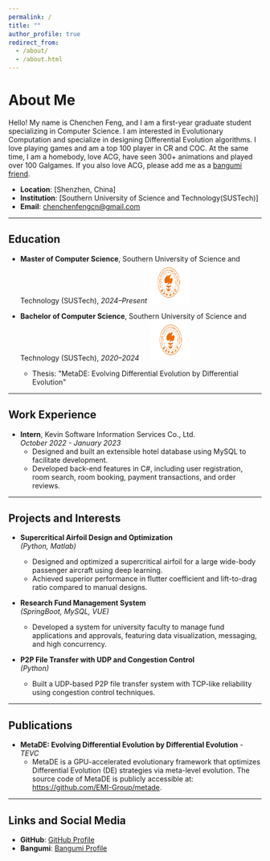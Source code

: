 ```yaml
---
permalink: /
title: ""
author_profile: true
redirect_from:
  - /about/
  - /about.html
---
```


# About Me

Hello! My name is Chenchen Feng, and I am a first-year graduate student specializing in Computer Science. I am interested in Evolutionary Computation and specialize in designing Differential Evolution algorithms. I love playing games and am a top 100 player in CR and COC. At the same time, I am a homebody, love ACG, have seen 300+ animations and played over 100 Galgames. If you also love ACG, please add me as a [bangumi friend](https://bangumi.tv/user/846860).

- **Location**: [Shenzhen, China]
- **Institution**: [Southern University of Science and Technology(SUSTech)]
- **Email**: [chenchenfengcn@gmail.com](mailto:your.email@example.com)

---

## Education

- **Master of Computer Science**, Southern University of Science and Technology (SUSTech), _2024–Present_
  <img src="/images/校徽.png" width="80" height="80">


- **Bachelor of Computer Science**, Southern University of Science and Technology (SUSTech), _2020–2024_&nbsp;&nbsp;&nbsp;&nbsp;&nbsp;
  <img src="/images/校徽.png" width="80" height="80">
  - Thesis: "MetaDE: Evolving Differential Evolution by Differential Evolution"

---

## Work Experience

- **Intern**, Kevin Software Information Services Co., Ltd.  
  _October 2022 - January 2023_
  - Designed and built an extensible hotel database using MySQL to facilitate development.
  - Developed back-end features in C#, including user registration, room search, room booking, payment transactions, and order reviews.


---

## Projects and Interests

- **Supercritical Airfoil Design and Optimization**  
  _(Python, Matlab)_
  - Designed and optimized a supercritical airfoil for a large wide-body passenger aircraft using deep learning.
  - Achieved superior performance in flutter coefficient and lift-to-drag ratio compared to manual designs.

- **Research Fund Management System**  
  _(SpringBoot, MySQL, VUE)_
  - Developed a system for university faculty to manage fund applications and approvals, featuring data visualization, messaging, and high concurrency.

- **P2P File Transfer with UDP and Congestion Control**  
  _(Python)_
  - Built a UDP-based P2P file transfer system with TCP-like reliability using congestion control techniques.


---

## Publications

- **MetaDE: Evolving Differential Evolution by Differential Evolution** - _TEVC_
  - MetaDE is a GPU-accelerated evolutionary framework that optimizes Differential Evolution (DE) strategies via meta-level evolution. The source code of MetaDE is publicly accessible at: https://github.com/EMI-Group/metade.

[//]: # (- **Unleashing the Potential of Differential Evolution by Simple yet Diverse Strategies** - _Under Submission_)

[//]: # (  - keep a secret temperately)


---

## Links and Social Media

- **GitHub**: [GitHub Profile](https://github.com/starquakee)
- **Bangumi**: [Bangumi Profile](https://bangumi.tv/user/846860)